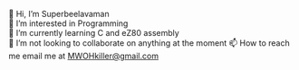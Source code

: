 👋 Hi, I’m Superbeelavaman  
👀 I’m interested in Programming  
🌱 I’m currently learning C and eZ80 assembly  
💞️ I’m not looking to collaborate on anything at the moment
📫 How to reach me email me at MWOHkiller@gmail.com  

<!---
superbeelavaman/superbeelavaman is a ✨ special ✨ repository because its `README.md` (this file) appears on your GitHub profile.
You can click the Preview link to take a look at your changes.
--->
